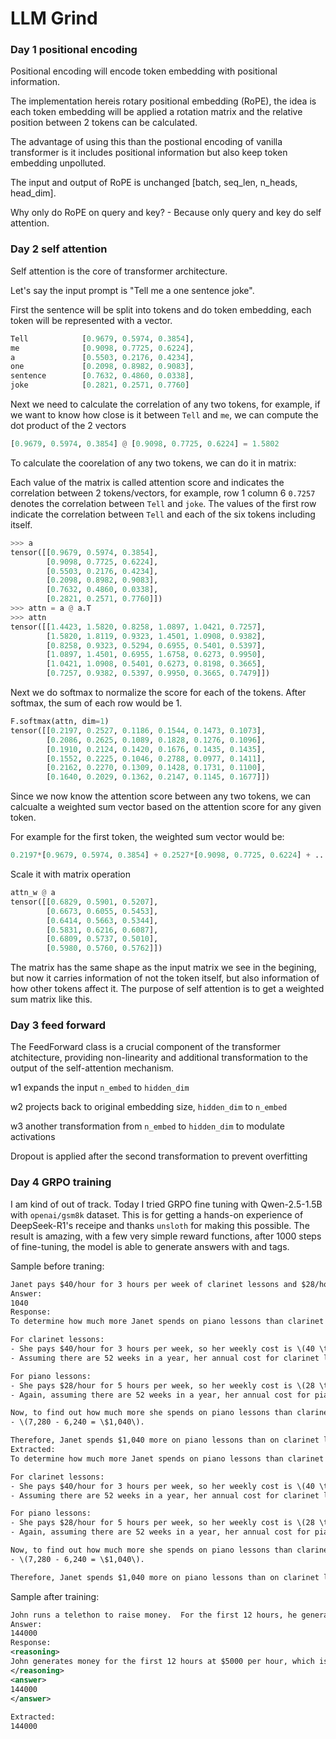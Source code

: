 # LLM Grind

### Day 1 positional encoding

Positional encoding will encode token embedding with positional information.

The implementation hereis rotary positional embedding (RoPE), the idea is each token embedding will be applied a rotation matrix and the relative position between 2 tokens can be calculated.

The advantage of using this than the postional encoding of vanilla transformer is it includes positional information but also keep token embedding unpolluted.

The input and output of RoPE is unchanged [batch, seq_len, n_heads, head_dim].

Why only do RoPE on query and key? - Because only query and key do self attention.

### Day 2 self attention

Self attention is the core of transformer architecture.

Let's say the input prompt is "Tell me a one sentence joke".

First the sentence will be split into tokens and do token embedding, each token will be represented with a vector.

```python
Tell            [0.9679, 0.5974, 0.3854],
me              [0.9098, 0.7725, 0.6224],
a               [0.5503, 0.2176, 0.4234],
one             [0.2098, 0.8982, 0.9083],
sentence        [0.7632, 0.4860, 0.0338],
joke            [0.2821, 0.2571, 0.7760]
```

Next we need to calculate the correlation of any two tokens, for example, if we want to know how close is it between `Tell` and `me`, we can compute the dot product of the 2 vectors

```python
[0.9679, 0.5974, 0.3854] @ [0.9098, 0.7725, 0.6224] = 1.5802
```

To calculate the coorelation of any two tokens, we can do it in matrix:

Each value of the matrix is called attention score and indicates the correlation between 2 tokens/vectors, for example, row 1 column 6 `0.7257` denotes the correlation between `Tell` and `joke`. The values of the first row indicate the correlation between `Tell` and each of the six tokens including itself.

```python
>>> a
tensor([[0.9679, 0.5974, 0.3854],
        [0.9098, 0.7725, 0.6224],
        [0.5503, 0.2176, 0.4234],
        [0.2098, 0.8982, 0.9083],
        [0.7632, 0.4860, 0.0338],
        [0.2821, 0.2571, 0.7760]])
>>> attn = a @ a.T
>>> attn
tensor([[1.4423, 1.5820, 0.8258, 1.0897, 1.0421, 0.7257],
        [1.5820, 1.8119, 0.9323, 1.4501, 1.0908, 0.9382],
        [0.8258, 0.9323, 0.5294, 0.6955, 0.5401, 0.5397],
        [1.0897, 1.4501, 0.6955, 1.6758, 0.6273, 0.9950],
        [1.0421, 1.0908, 0.5401, 0.6273, 0.8198, 0.3665],
        [0.7257, 0.9382, 0.5397, 0.9950, 0.3665, 0.7479]])
```

Next we do softmax to normalize the score for each of the tokens. After softmax, the sum of each row would be 1.

```python
F.softmax(attn, dim=1)
tensor([[0.2197, 0.2527, 0.1186, 0.1544, 0.1473, 0.1073],
        [0.2086, 0.2625, 0.1089, 0.1828, 0.1276, 0.1096],
        [0.1910, 0.2124, 0.1420, 0.1676, 0.1435, 0.1435],
        [0.1552, 0.2225, 0.1046, 0.2788, 0.0977, 0.1411],
        [0.2162, 0.2270, 0.1309, 0.1428, 0.1731, 0.1100],
        [0.1640, 0.2029, 0.1362, 0.2147, 0.1145, 0.1677]])
```
Since we now know the attention score between any two tokens, we can calcualte a weighted sum vector based on the attention score for any given token.

For example for the first token, the weighted sum vector would be:

```python
0.2197*[0.9679, 0.5974, 0.3854] + 0.2527*[0.9098, 0.7725, 0.6224] + ... + 0.1073*[0.2821, 0.2571, 0.7760]
```

Scale it with matrix operation

```python
attn_w @ a
tensor([[0.6829, 0.5901, 0.5207],
        [0.6673, 0.6055, 0.5453],
        [0.6414, 0.5663, 0.5344],
        [0.5831, 0.6216, 0.6087],
        [0.6809, 0.5737, 0.5010],
        [0.5980, 0.5760, 0.5762]])
```

The matrix has the same shape as the input matrix we see in the begining, but now it carries information of not the token itself, but also information of how other tokens affect it. The purpose of self attention is to get a weighted sum matrix like this.

### Day 3 feed forward

The FeedForward class is a crucial component of the transformer atchitecture, providing non-linearity and additional transformation to the output of the self-attention mechanism.

w1 expands the input `n_embed` to `hidden_dim`

w2 projects back to original embedding size, `hidden_dim` to `n_embed`

w3 another transformation from `n_embed` to  `hidden_dim` to modulate activations

Dropout is applied after the second transformation to prevent overfitting

### Day 4 GRPO training

I am kind of out of track. Today I tried GRPO fine tuning with Qwen-2.5-1.5B with `openai/gsm8k` dataset. This is for getting a hands-on experience of DeepSeek-R1's receipe and thanks `unsloth` for making this possible. The result is amazing, with a few very simple reward functions, after 1000 steps of fine-tuning, the model is able to generate answers with <reasoning></reasoning> and <answer></answer> tags.

Sample before traning:

```xml
Janet pays $40/hour for 3 hours per week of clarinet lessons and $28/hour for 5 hours a week of piano lessons. How much more does she spend on piano lessons than clarinet lessons in a year? 
Answer:
1040 
Response:
To determine how much more Janet spends on piano lessons than clarinet lessons in a year, we need to calculate the weekly and annual costs for both lessons.

For clarinet lessons:
- She pays $40/hour for 3 hours per week, so her weekly cost is \(40 \times 3 = \$120\).
- Assuming there are 52 weeks in a year, her annual cost for clarinet lessons is \(120 \times 52 = \$6,240\).

For piano lessons:
- She pays $28/hour for 5 hours per week, so her weekly cost is \(28 \times 5 = \$140\).
- Again, assuming there are 52 weeks in a year, her annual cost for piano lessons is \(140 \times 52 = \$7,280\).

Now, to find out how much more she spends on piano lessons than clarinet lessons in a year, we subtract the annual cost of clarinet lessons from the annual cost of piano lessons:
- \(7,280 - 6,240 = \$1,040\).

Therefore, Janet spends $1,040 more on piano lessons than on clarinet lessons in a year. 
Extracted:
To determine how much more Janet spends on piano lessons than clarinet lessons in a year, we need to calculate the weekly and annual costs for both lessons.

For clarinet lessons:
- She pays $40/hour for 3 hours per week, so her weekly cost is \(40 \times 3 = \$120\).
- Assuming there are 52 weeks in a year, her annual cost for clarinet lessons is \(120 \times 52 = \$6,240\).

For piano lessons:
- She pays $28/hour for 5 hours per week, so her weekly cost is \(28 \times 5 = \$140\).
- Again, assuming there are 52 weeks in a year, her annual cost for piano lessons is \(140 \times 52 = \$7,280\).

Now, to find out how much more she spends on piano lessons than clarinet lessons in a year, we subtract the annual cost of clarinet lessons from the annual cost of piano lessons:
- \(7,280 - 6,240 = \$1,040\).

Therefore, Janet spends $1,040 more on piano lessons than on clarinet lessons in a year.
```

Sample after training:

```xml
John runs a telethon to raise money.  For the first 12 hours, he generates $5000 per hour.  The remaining 14 hours, he generates 20% more per hour.  How much total money does he make? 
Answer:
144000 
Response:
<reasoning>
John generates money for the first 12 hours at $5000 per hour, which is a total of 12 * $5000 = $60,000. For the remaining 14 hours, he generates 20% more per hour, meaning he generates 120% of $5000, which is $5000 * 1.20 = $6000 per hour. Therefore, he generates a total of 14 * $6000 = $84,000 in the last 14 hours. Adding the money from the first 12 hours to the money from the last 14 hours, John makes a total of $60,000 + $84,000 = $144,000.
</reasoning>
<answer>
144000
</answer>
 
Extracted:
144000
```